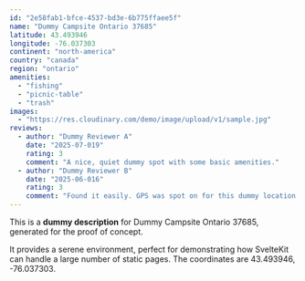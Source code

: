 ```yaml
---
id: "2e58fab1-bfce-4537-bd3e-6b775ffaee5f"
name: "Dummy Campsite Ontario 37685"
latitude: 43.493946
longitude: -76.037303
continent: "north-america"
country: "canada"
region: "ontario"
amenities:
  - "fishing"
  - "picnic-table"
  - "trash"
images:
  - "https://res.cloudinary.com/demo/image/upload/v1/sample.jpg"
reviews:
  - author: "Dummy Reviewer A"
    date: "2025-07-019"
    rating: 3
    comment: "A nice, quiet dummy spot with some basic amenities."
  - author: "Dummy Reviewer B"
    date: "2025-06-016"
    rating: 3
    comment: "Found it easily. GPS was spot on for this dummy location."
---
```


This is a **dummy description** for Dummy Campsite Ontario 37685, generated for the proof of concept.

It provides a serene environment, perfect for demonstrating how SvelteKit can handle a large number of static pages. The coordinates are 43.493946, -76.037303.
